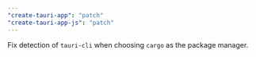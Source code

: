 ```yaml
---
"create-tauri-app": "patch"
"create-tauri-app-js": "patch"
---
```


Fix detection of `tauri-cli` when choosing `cargo` as the package manager.